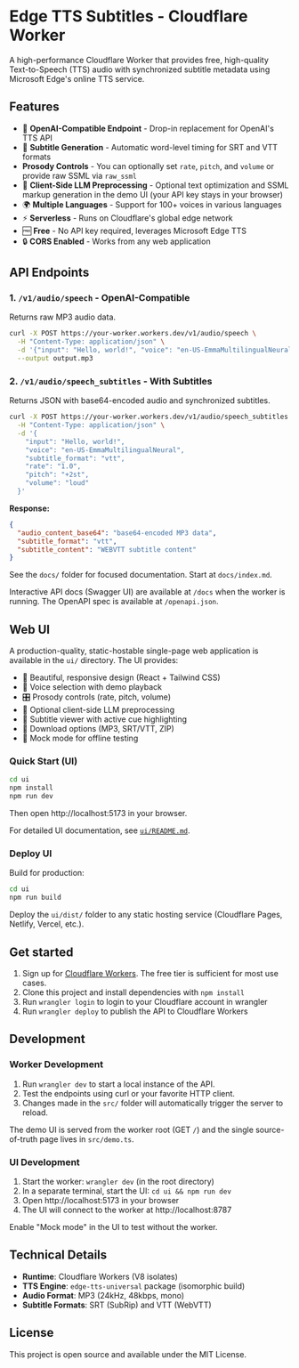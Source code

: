 # Edge TTS Subtitles - Cloudflare Worker

A high-performance Cloudflare Worker that provides free, high-quality Text-to-Speech (TTS) audio with synchronized subtitle metadata using Microsoft Edge's online TTS service.

## Features

- 🎤 **OpenAI-Compatible Endpoint** - Drop-in replacement for OpenAI's TTS API
- 📝 **Subtitle Generation** - Automatic word-level timing for SRT and VTT formats
- **Prosody Controls** - You can optionally set `rate`, `pitch`, and `volume` or provide raw SSML via `raw_ssml`
- 🤖 **Client-Side LLM Preprocessing** - Optional text optimization and SSML markup generation in the demo UI (your API key stays in your browser)
- 🌍 **Multiple Languages** - Support for 100+ voices in various languages
- ⚡ **Serverless** - Runs on Cloudflare's global edge network
- 🆓 **Free** - No API key required, leverages Microsoft Edge TTS
- 🔒 **CORS Enabled** - Works from any web application

## API Endpoints

### 1. `/v1/audio/speech` - OpenAI-Compatible

Returns raw MP3 audio data.

```bash
curl -X POST https://your-worker.workers.dev/v1/audio/speech \
  -H "Content-Type: application/json" \
  -d '{"input": "Hello, world!", "voice": "en-US-EmmaMultilingualNeural", "rate": "1.0", "pitch": "+2st"}' \
  --output output.mp3
```

### 2. `/v1/audio/speech_subtitles` - With Subtitles

Returns JSON with base64-encoded audio and synchronized subtitles.

```bash
curl -X POST https://your-worker.workers.dev/v1/audio/speech_subtitles \
  -H "Content-Type: application/json" \
  -d '{
    "input": "Hello, world!",
    "voice": "en-US-EmmaMultilingualNeural",
    "subtitle_format": "vtt",
    "rate": "1.0",
    "pitch": "+2st",
    "volume": "loud"
  }'
```

**Response:**

```json
{
  "audio_content_base64": "base64-encoded MP3 data",
  "subtitle_format": "vtt",
  "subtitle_content": "WEBVTT subtitle content"
}
```

See the `docs/` folder for focused documentation. Start at `docs/index.md`.

Interactive API docs (Swagger UI) are available at `/docs` when the worker is running. The OpenAPI spec is available at `/openapi.json`.

## Web UI

A production-quality, static-hostable single-page web application is available in the `ui/` directory. The UI provides:

- 🎨 Beautiful, responsive design (React + Tailwind CSS)
- 🎤 Voice selection with demo playback
- 🎛️ Prosody controls (rate, pitch, volume)
- 🤖 Optional client-side LLM preprocessing
- 📝 Subtitle viewer with active cue highlighting
- 💾 Download options (MP3, SRT/VTT, ZIP)
- 🧪 Mock mode for offline testing

### Quick Start (UI)

```bash
cd ui
npm install
npm run dev
```

Then open http://localhost:5173 in your browser.

For detailed UI documentation, see [`ui/README.md`](ui/README.md).

### Deploy UI

Build for production:
```bash
cd ui
npm run build
```

Deploy the `ui/dist/` folder to any static hosting service (Cloudflare Pages, Netlify, Vercel, etc.).

## Get started

1. Sign up for [Cloudflare Workers](https://workers.dev). The free tier is sufficient for most use cases.
2. Clone this project and install dependencies with `npm install`
3. Run `wrangler login` to login to your Cloudflare account in wrangler
4. Run `wrangler deploy` to publish the API to Cloudflare Workers

## Development

### Worker Development

1. Run `wrangler dev` to start a local instance of the API.
2. Test the endpoints using curl or your favorite HTTP client.
3. Changes made in the `src/` folder will automatically trigger the server to reload.

The demo UI is served from the worker root (GET `/`) and the single source-of-truth page lives in `src/demo.ts`.

### UI Development

1. Start the worker: `wrangler dev` (in the root directory)
2. In a separate terminal, start the UI: `cd ui && npm run dev`
3. Open http://localhost:5173 in your browser
4. The UI will connect to the worker at http://localhost:8787

Enable "Mock mode" in the UI to test without the worker.

## Technical Details

- **Runtime**: Cloudflare Workers (V8 isolates)
- **TTS Engine**: `edge-tts-universal` package (isomorphic build)
- **Audio Format**: MP3 (24kHz, 48kbps, mono)
- **Subtitle Formats**: SRT (SubRip) and VTT (WebVTT)

## License

This project is open source and available under the MIT License.
